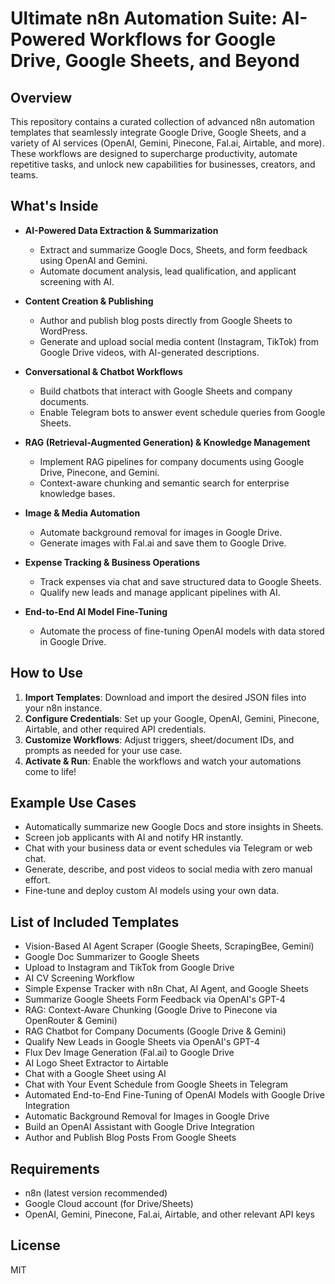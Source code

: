 # Ultimate n8n Automation Suite: AI-Powered Workflows for Google Drive, Google Sheets, and Beyond

## Overview

This repository contains a curated collection of advanced n8n automation templates that seamlessly integrate Google Drive, Google Sheets, and a variety of AI services (OpenAI, Gemini, Pinecone, Fal.ai, Airtable, and more). These workflows are designed to supercharge productivity, automate repetitive tasks, and unlock new capabilities for businesses, creators, and teams.

## What's Inside

- **AI-Powered Data Extraction & Summarization**
  - Extract and summarize Google Docs, Sheets, and form feedback using OpenAI and Gemini.
  - Automate document analysis, lead qualification, and applicant screening with AI.

- **Content Creation & Publishing**
  - Author and publish blog posts directly from Google Sheets to WordPress.
  - Generate and upload social media content (Instagram, TikTok) from Google Drive videos, with AI-generated descriptions.

- **Conversational & Chatbot Workflows**
  - Build chatbots that interact with Google Sheets and company documents.
  - Enable Telegram bots to answer event schedule queries from Google Sheets.

- **RAG (Retrieval-Augmented Generation) & Knowledge Management**
  - Implement RAG pipelines for company documents using Google Drive, Pinecone, and Gemini.
  - Context-aware chunking and semantic search for enterprise knowledge bases.

- **Image & Media Automation**
  - Automate background removal for images in Google Drive.
  - Generate images with Fal.ai and save them to Google Drive.

- **Expense Tracking & Business Operations**
  - Track expenses via chat and save structured data to Google Sheets.
  - Qualify new leads and manage applicant pipelines with AI.

- **End-to-End AI Model Fine-Tuning**
  - Automate the process of fine-tuning OpenAI models with data stored in Google Drive.

## How to Use

1. **Import Templates**: Download and import the desired JSON files into your n8n instance.
2. **Configure Credentials**: Set up your Google, OpenAI, Gemini, Pinecone, Airtable, and other required API credentials.
3. **Customize Workflows**: Adjust triggers, sheet/document IDs, and prompts as needed for your use case.
4. **Activate & Run**: Enable the workflows and watch your automations come to life!

## Example Use Cases

- Automatically summarize new Google Docs and store insights in Sheets.
- Screen job applicants with AI and notify HR instantly.
- Chat with your business data or event schedules via Telegram or web chat.
- Generate, describe, and post videos to social media with zero manual effort.
- Fine-tune and deploy custom AI models using your own data.

## List of Included Templates

- Vision-Based AI Agent Scraper (Google Sheets, ScrapingBee, Gemini)
- Google Doc Summarizer to Google Sheets
- Upload to Instagram and TikTok from Google Drive
- AI CV Screening Workflow
- Simple Expense Tracker with n8n Chat, AI Agent, and Google Sheets
- Summarize Google Sheets Form Feedback via OpenAI's GPT-4
- RAG: Context-Aware Chunking (Google Drive to Pinecone via OpenRouter & Gemini)
- RAG Chatbot for Company Documents (Google Drive & Gemini)
- Qualify New Leads in Google Sheets via OpenAI's GPT-4
- Flux Dev Image Generation (Fal.ai) to Google Drive
- AI Logo Sheet Extractor to Airtable
- Chat with a Google Sheet using AI
- Chat with Your Event Schedule from Google Sheets in Telegram
- Automated End-to-End Fine-Tuning of OpenAI Models with Google Drive Integration
- Automatic Background Removal for Images in Google Drive
- Build an OpenAI Assistant with Google Drive Integration
- Author and Publish Blog Posts From Google Sheets

## Requirements

- n8n (latest version recommended)
- Google Cloud account (for Drive/Sheets)
- OpenAI, Gemini, Pinecone, Fal.ai, Airtable, and other relevant API keys

## License

MIT 